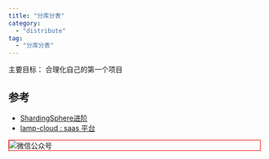 ```yaml
---
title: "分库分表"
category:
  - "distribute"
tag:
  - "分库分表"
---
```



主要目标： 合理化自己的第一个项目



## 参考

- [ShardingSphere进阶](https://mp.weixin.qq.com/mp/appmsgalbum?__biz=MzU3MDAzNDg1MA==&action=getalbum&album_id=2389616635193393153&scene=21#wechat_redirect)
- [lamp-cloud : saas 平台](https://github.com/zuihou/lamp-cloud)



<img style="border:1px red solid; display:block; margin:0 auto;" :src="$withBase('/qrcode.jpg')" alt="微信公众号" />

